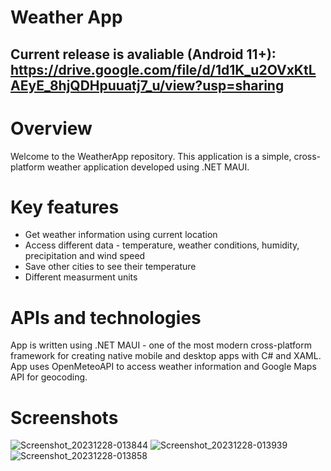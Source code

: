 # Weather App
## Current release is avaliable (Android 11+): https://drive.google.com/file/d/1d1K_u2OVxKtLAEyE_8hjQDHpuuatj7_u/view?usp=sharing
# Overview
Welcome to the WeatherApp repository. This application is a simple, cross-platform weather application developed using .NET MAUI.
# Key features
* Get weather information using current location
* Access different data - temperature, weather conditions, humidity, precipitation and wind speed
* Save other cities to see their temperature
* Different measurment units
# APIs and technologies
App is written using .NET MAUI - one of the most modern cross-platform framework for creating native mobile and desktop apps with C# and XAML.
App uses OpenMeteoAPI to access weather information and Google Maps API for geocoding.
# Screenshots
![Screenshot_20231228-013844](https://github.com/danilonok/WeatherApp/assets/80970960/f6d5351e-4c70-44cd-8052-deb715c14fbb)
![Screenshot_20231228-013939](https://github.com/danilonok/WeatherApp/assets/80970960/25dd7859-7238-4dba-abfe-9a6ada683a37)
![Screenshot_20231228-013858](https://github.com/danilonok/WeatherApp/assets/80970960/7fb03aa7-5705-4557-99ff-55a701022a72)
